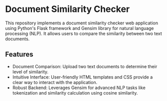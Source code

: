
# Document Similarity Checker

This repository implements a document similarity checker web application using Python's Flask framework and Gensim library for natural language processing (NLP). It allows users to compare the similarity between two text documents.


## Features

- Document Comparison: Upload two text documents to determine their level of similarity.
- Intuitive Interface: User-friendly HTML templates and CSS provide a clear way to interact with the application.
- Robust Backend: Leverages Gensim for advanced NLP tasks like tokenization and similarity calculation using cosine similarity.

